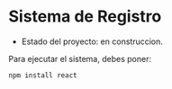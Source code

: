 <h1> Sistema de Registro</h1>

- Estado del proyecto: en construccion.

Para ejecutar el sistema, debes poner:

```npm install react```
